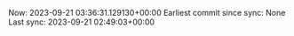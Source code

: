 Now: 2023-09-21 03:36:31.129130+00:00 Earliest commit since sync: None Last sync: 2023-09-21 02:49:03+00:00
